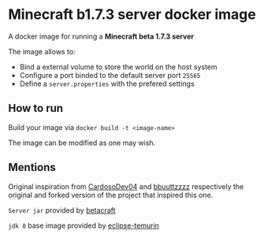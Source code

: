 # Minecraft b1.7.3 server docker image

A docker image for running a **Minecraft beta 1.7.3 server**

The image allows to:
- Bind a external volume to store the world on the host system
- Configure a port binded to the default server port `25565`
- Define a `server.properties` with the prefered settings

## How to run

Build your image via `docker build -t <image-name>`

The image can be modified as one may wish.

## Mentions

Original inspiration from [CardosoDev04](https://github.com/cardosodev04/beta_1.7.3_minecraft_server_docker) and [bbuuttzzzz](https://github.com/bbuuttzzzz/beta_1.7.3_minecraft_server_docker) respectively the original and forked version of the project that inspired this one.

`Server jar` provided by [betacraft](https://betacraft.uk/server-archive/)

`jdk 8` base image provided by [eclipse-temurin](https://hub.docker.com/_/eclipse-temurin)
